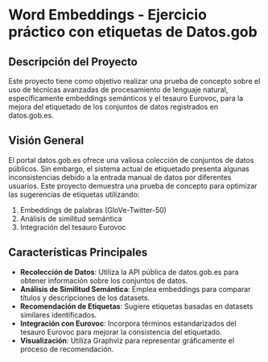 # Word Embeddings - Ejercicio práctico con etiquetas de Datos.gob

## Descripción del Proyecto

Este proyecto tiene como objetivo realizar una prueba de concepto sobre el uso de técnicas avanzadas de procesamiento de lenguaje natural, específicamente embeddings semánticos y el tesauro Eurovoc, para la mejora del etiquetado de los conjuntos de datos registrados en datos.gob.es.

## Visión General

El portal datos.gob.es ofrece una valiosa colección de conjuntos de datos públicos. Sin embargo, el sistema actual de etiquetado presenta algunas inconsistencias debido a la entrada manual de datos por diferentes usuarios. Este proyecto demuestra una prueba de concepto para optimizar las sugerencias de etiquetas utilizando:

1. Embeddings de palabras (GloVe-Twitter-50)
2. Análisis de similitud semántica
3. Integración del tesauro Eurovoc

## Características Principales

- **Recolección de Datos**: Utiliza la API pública de datos.gob.es para obtener información sobre los conjuntos de datos.
- **Análisis de Similitud Semántica**: Emplea embeddings para comparar títulos y descripciones de los datasets.
- **Recomendación de Etiquetas**: Sugiere etiquetas basadas en datasets similares identificados.
- **Integración con Eurovoc**: Incorpora términos estandarizados del tesauro Eurovoc para mejorar la consistencia del etiquetado.
- **Visualización**: Utiliza Graphviz para representar gráficamente el proceso de recomendación.

